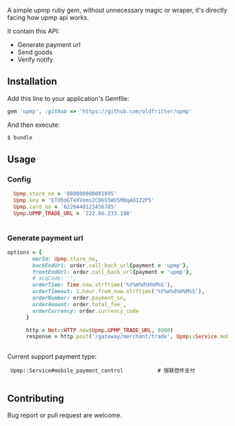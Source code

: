 
A simple upmp ruby gem, without unnecessary magic or wraper, it's directly facing how upmp api works.

It contain this API:

* Generate payment url
* Send goods
* Verify notify


## Installation

Add this line to your application's Gemfile:


```ruby
gem 'upmp', :github => 'https://github.com/oldfritter/upmp'
```

And then execute:

```sh
$ bundle
```

## Usage

### Config

```ruby
  Upmp.store_no = '880000000001095'
  Upmp.key = 'ETXboGTeXVems2CD655WVSM0qAO122P5'
  Upmp.card_no = '6226440123456785'
  Upmp.UPMP_TRADE_URL = '222.66.233.198'
	
```

### Generate payment url

```ruby
options = {
        merId: Upmp.store_no,
        backEndUrl: order.call_back_url{payment = 'upmp'},
        frontEndUrl: order.call_back_url{payment = 'upmp'},
        # acqCode: '',
        orderTime: Time.now.strftime('%Y%m%d%H%M%S'),
        orderTimeout: 1.hour.from_now.strftime('%Y%m%d%H%M%S'),
        orderNumber: order.payment_sn,
        orderAmount: order.total_fee_,
        orderCurrency: order.currency_code
      }

      http = Net::HTTP.new(Upmp.UPMP_TRADE_URL, 8080)
      response = http.post('/gateway/merchant/trade', Upmp::Service.mobile_payment_control(@option))
			
```


Current support payment type:
```
 Upmp::Service#mobile_payment_control        	# 银联控件支付
 
```

## Contributing

Bug report or pull request are welcome.